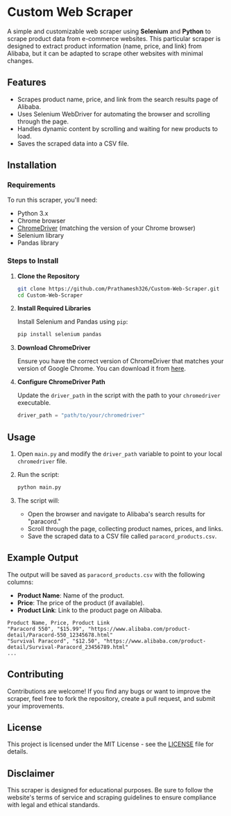 
# Custom Web Scraper

A simple and customizable web scraper using **Selenium** and **Python** to scrape product data from e-commerce websites. This particular scraper is designed to extract product information (name, price, and link) from Alibaba, but it can be adapted to scrape other websites with minimal changes.

## Features

- Scrapes product name, price, and link from the search results page of Alibaba.
- Uses Selenium WebDriver for automating the browser and scrolling through the page.
- Handles dynamic content by scrolling and waiting for new products to load.
- Saves the scraped data into a CSV file.

## Installation

### Requirements

To run this scraper, you'll need:

- Python 3.x
- Chrome browser
- [ChromeDriver](https://sites.google.com/a/chromium.org/chromedriver/) (matching the version of your Chrome browser)
- Selenium library
- Pandas library

### Steps to Install

1. **Clone the Repository**

   ```bash
   git clone https://github.com/Prathamesh326/Custom-Web-Scraper.git
   cd Custom-Web-Scraper
   ```

2. **Install Required Libraries**

   Install Selenium and Pandas using `pip`:

   ```bash
   pip install selenium pandas
   ```

3. **Download ChromeDriver**

   Ensure you have the correct version of ChromeDriver that matches your version of Google Chrome. You can download it from [here](https://sites.google.com/a/chromium.org/chromedriver/).

4. **Configure ChromeDriver Path**

   Update the `driver_path` in the script with the path to your `chromedriver` executable.

   ```python
   driver_path = "path/to/your/chromedriver"
   ```

## Usage

1. Open `main.py` and modify the `driver_path` variable to point to your local `chromedriver` file.
   
2. Run the script:

   ```bash
   python main.py
   ```

3. The script will:

   - Open the browser and navigate to Alibaba's search results for "paracord."
   - Scroll through the page, collecting product names, prices, and links.
   - Save the scraped data to a CSV file called `paracord_products.csv`.

## Example Output

The output will be saved as `paracord_products.csv` with the following columns:

- **Product Name**: Name of the product.
- **Price**: The price of the product (if available).
- **Product Link**: Link to the product page on Alibaba.

```csv
Product Name, Price, Product Link
"Paracord 550", "$15.99", "https://www.alibaba.com/product-detail/Paracord-550_12345678.html"
"Survival Paracord", "$12.50", "https://www.alibaba.com/product-detail/Survival-Paracord_23456789.html"
...
```

## Contributing

Contributions are welcome! If you find any bugs or want to improve the scraper, feel free to fork the repository, create a pull request, and submit your improvements.

## License

This project is licensed under the MIT License - see the [LICENSE](LICENSE) file for details.

## Disclaimer

This scraper is designed for educational purposes. Be sure to follow the website's terms of service and scraping guidelines to ensure compliance with legal and ethical standards.
